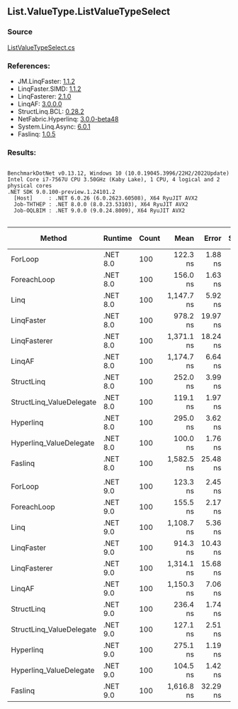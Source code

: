﻿## List.ValueType.ListValueTypeSelect

### Source
[ListValueTypeSelect.cs](../LinqBenchmarks/List/ValueType/ListValueTypeSelect.cs)

### References:
- JM.LinqFaster: [1.1.2](https://www.nuget.org/packages/JM.LinqFaster/1.1.2)
- LinqFaster.SIMD: [1.1.2](https://www.nuget.org/packages/LinqFaster.SIMD/1.0.3)
- LinqFasterer: [2.1.0](https://www.nuget.org/packages/LinqFasterer/2.1.0)
- LinqAF: [3.0.0.0](https://www.nuget.org/packages/LinqAF/3.0.0.0)
- StructLinq.BCL: [0.28.2](https://www.nuget.org/packages/StructLinq/0.28.2)
- NetFabric.Hyperlinq: [3.0.0-beta48](https://www.nuget.org/packages/NetFabric.Hyperlinq/3.0.0-beta48)
- System.Linq.Async: [6.0.1](https://www.nuget.org/packages/System.Linq.Async/6.0.1)
- Faslinq: [1.0.5](https://www.nuget.org/packages/Faslinq/1.0.5)

### Results:
```

BenchmarkDotNet v0.13.12, Windows 10 (10.0.19045.3996/22H2/2022Update)
Intel Core i7-7567U CPU 3.50GHz (Kaby Lake), 1 CPU, 4 logical and 2 physical cores
.NET SDK 9.0.100-preview.1.24101.2
  [Host]     : .NET 6.0.26 (6.0.2623.60508), X64 RyuJIT AVX2
  Job-THTHEP : .NET 8.0.0 (8.0.23.53103), X64 RyuJIT AVX2
  Job-OQLBIM : .NET 9.0.0 (9.0.24.8009), X64 RyuJIT AVX2


```
| Method                   | Runtime  | Count | Mean       | Error    | StdDev   | Median      | Ratio         | RatioSD | Gen0   | Allocated | Alloc Ratio |
|------------------------- |--------- |------ |-----------:|---------:|---------:|------------:|--------------:|--------:|-------:|----------:|------------:|
| ForLoop                  | .NET 8.0 | 100   |   122.3 ns |  1.88 ns |  1.66 ns |   121.70 ns |      baseline |         |      - |         - |          NA |
| ForeachLoop              | .NET 8.0 | 100   |   156.0 ns |  1.63 ns |  1.36 ns |   155.81 ns |  1.27x slower |   0.01x |      - |         - |          NA |
| Linq                     | .NET 8.0 | 100   | 1,147.7 ns |  5.92 ns |  4.63 ns | 1,147.68 ns |  9.37x slower |   0.14x | 0.0877 |     184 B |          NA |
| LinqFaster               | .NET 8.0 | 100   |   978.2 ns | 19.97 ns | 58.89 ns |   951.46 ns |  8.00x slower |   0.41x | 3.0861 |    6456 B |          NA |
| LinqFasterer             | .NET 8.0 | 100   | 1,371.1 ns | 18.24 ns | 24.36 ns | 1,364.76 ns | 11.27x slower |   0.21x | 6.1531 |   12880 B |          NA |
| LinqAF                   | .NET 8.0 | 100   | 1,174.7 ns |  6.64 ns |  5.18 ns | 1,173.53 ns |  9.59x slower |   0.12x |      - |         - |          NA |
| StructLinq               | .NET 8.0 | 100   |   252.0 ns |  3.99 ns |  3.33 ns |   251.39 ns |  2.06x slower |   0.04x | 0.0191 |      40 B |          NA |
| StructLinq_ValueDelegate | .NET 8.0 | 100   |   119.1 ns |  1.97 ns |  2.49 ns |   118.43 ns |  1.02x faster |   0.03x |      - |         - |          NA |
| Hyperlinq                | .NET 8.0 | 100   |   295.0 ns |  3.62 ns |  3.02 ns |   293.84 ns |  2.41x slower |   0.02x |      - |         - |          NA |
| Hyperlinq_ValueDelegate  | .NET 8.0 | 100   |   100.0 ns |  1.76 ns |  2.03 ns |    99.26 ns |  1.22x faster |   0.04x |      - |         - |          NA |
| Faslinq                  | .NET 8.0 | 100   | 1,582.5 ns | 25.48 ns | 19.89 ns | 1,575.77 ns | 12.92x slower |   0.17x | 7.7820 |   16304 B |          NA |
|                          |          |       |            |          |          |             |               |         |        |           |             |
| ForLoop                  | .NET 9.0 | 100   |   123.3 ns |  2.45 ns |  3.27 ns |   122.29 ns |      baseline |         |      - |         - |          NA |
| ForeachLoop              | .NET 9.0 | 100   |   155.5 ns |  2.17 ns |  1.81 ns |   154.91 ns |  1.26x slower |   0.04x |      - |         - |          NA |
| Linq                     | .NET 9.0 | 100   | 1,108.7 ns |  5.36 ns |  4.75 ns | 1,107.65 ns |  8.99x slower |   0.26x | 0.0877 |     184 B |          NA |
| LinqFaster               | .NET 9.0 | 100   |   914.3 ns | 10.43 ns |  8.71 ns |   911.30 ns |  7.43x slower |   0.22x | 3.0861 |    6456 B |          NA |
| LinqFasterer             | .NET 9.0 | 100   | 1,314.1 ns | 15.68 ns | 17.43 ns | 1,315.54 ns | 10.64x slower |   0.31x | 6.1531 |   12880 B |          NA |
| LinqAF                   | .NET 9.0 | 100   | 1,150.3 ns |  7.06 ns |  5.51 ns | 1,148.82 ns |  9.38x slower |   0.27x |      - |         - |          NA |
| StructLinq               | .NET 9.0 | 100   |   236.4 ns |  1.74 ns |  1.35 ns |   235.81 ns |  1.93x slower |   0.06x | 0.0191 |      40 B |          NA |
| StructLinq_ValueDelegate | .NET 9.0 | 100   |   127.1 ns |  2.51 ns |  2.98 ns |   126.04 ns |  1.03x slower |   0.05x |      - |         - |          NA |
| Hyperlinq                | .NET 9.0 | 100   |   275.1 ns |  1.19 ns |  1.06 ns |   274.92 ns |  2.23x slower |   0.07x |      - |         - |          NA |
| Hyperlinq_ValueDelegate  | .NET 9.0 | 100   |   104.5 ns |  1.42 ns |  1.52 ns |   103.86 ns |  1.18x faster |   0.03x |      - |         - |          NA |
| Faslinq                  | .NET 9.0 | 100   | 1,616.8 ns | 32.29 ns | 85.62 ns | 1,574.96 ns | 13.18x slower |   0.90x | 7.7820 |   16304 B |          NA |
